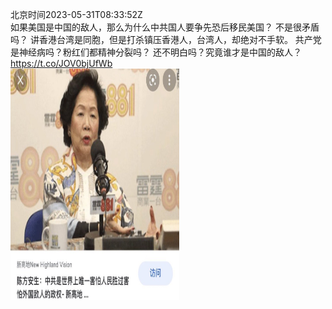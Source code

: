北京时间2023-05-31T08:33:52Z<br>如果美国是中国的敌人，那么为什么中共国人要争先恐后移民美国？
不是很矛盾吗？
讲香港台湾是同胞，但是打杀镇压香港人，台湾人，却绝对不手软。
共产党是神经病吗？粉红们都精神分裂吗？
还不明白吗？究竟谁才是中国的敌人？ https://t.co/JOV0bjUfWb<br><img src='/temp/image/2023/u-Month-5/1663705318625275905_0.jpg' width='270' height='370'><br><br>